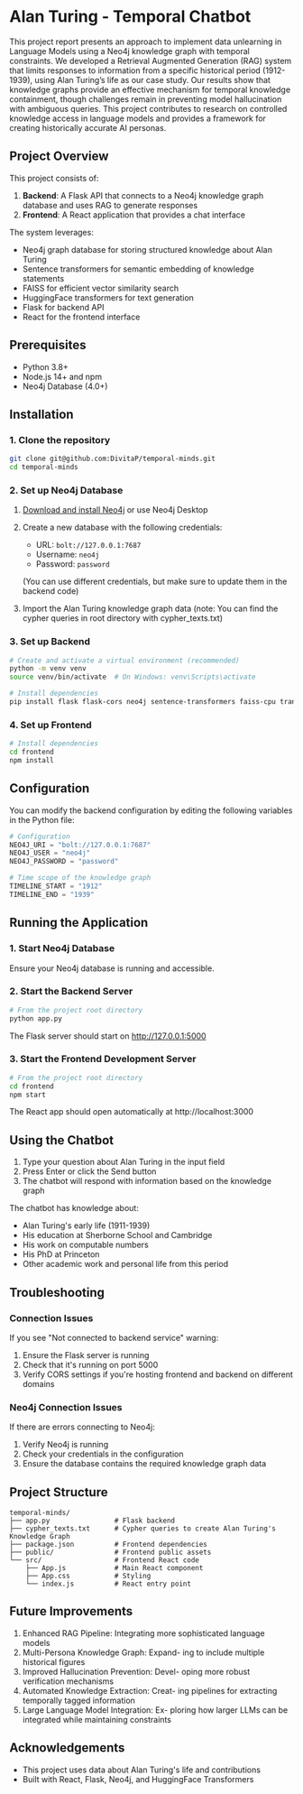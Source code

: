 # Alan Turing - Temporal Chatbot

This project report presents an approach to implement data unlearning in Language Models using a Neo4j knowledge graph with temporal constraints. We developed a Retrieval Augmented Generation (RAG) system that limits responses to information from a specific historical period (1912-1939), using Alan Turing’s life as our case study. Our results show that knowledge graphs provide an effective mechanism for temporal knowledge containment, though challenges remain in preventing model hallucination with ambiguous queries. This project contributes to research on controlled knowledge access in language models and provides a framework for creating historically accurate AI personas.

## Project Overview

This project consists of:

1. **Backend**: A Flask API that connects to a Neo4j knowledge graph database and uses RAG to generate responses
2. **Frontend**: A React application that provides a chat interface

The system leverages:
- Neo4j graph database for storing structured knowledge about Alan Turing
- Sentence transformers for semantic embedding of knowledge statements
- FAISS for efficient vector similarity search
- HuggingFace transformers for text generation
- Flask for backend API
- React for the frontend interface

## Prerequisites

- Python 3.8+
- Node.js 14+ and npm
- Neo4j Database (4.0+)

## Installation

### 1. Clone the repository

```bash
git clone git@github.com:DivitaP/temporal-minds.git
cd temporal-minds
```

### 2. Set up Neo4j Database

1. [Download and install Neo4j](https://neo4j.com/download/) or use Neo4j Desktop
2. Create a new database with the following credentials:
   - URL: `bolt://127.0.0.1:7687`
   - Username: `neo4j`
   - Password: `password`
   
   (You can use different credentials, but make sure to update them in the backend code)

3. Import the Alan Turing knowledge graph data (note: You can find the cypher queries in root directory with cypher_texts.txt)

### 3. Set up Backend

```bash
# Create and activate a virtual environment (recommended)
python -m venv venv
source venv/bin/activate  # On Windows: venv\Scripts\activate

# Install dependencies
pip install flask flask-cors neo4j sentence-transformers faiss-cpu transformers torch
```

### 4. Set up Frontend

```bash
# Install dependencies
cd frontend
npm install
```

## Configuration

You can modify the backend configuration by editing the following variables in the Python file:

```python
# Configuration
NEO4J_URI = "bolt://127.0.0.1:7687"  
NEO4J_USER = "neo4j"                 
NEO4J_PASSWORD = "password"         

# Time scope of the knowledge graph
TIMELINE_START = "1912"  
TIMELINE_END = "1939"    
```

## Running the Application

### 1. Start Neo4j Database

Ensure your Neo4j database is running and accessible.

### 2. Start the Backend Server

```bash
# From the project root directory
python app.py
```

The Flask server should start on http://127.0.0.1:5000

### 3. Start the Frontend Development Server

```bash
# From the project root directory
cd frontend
npm start
```

The React app should open automatically at http://localhost:3000

## Using the Chatbot

1. Type your question about Alan Turing in the input field
2. Press Enter or click the Send button
3. The chatbot will respond with information based on the knowledge graph

The chatbot has knowledge about:
- Alan Turing's early life (1911-1939)
- His education at Sherborne School and Cambridge
- His work on computable numbers
- His PhD at Princeton
- Other academic work and personal life from this period

## Troubleshooting

### Connection Issues

If you see "Not connected to backend service" warning:
1. Ensure the Flask server is running
2. Check that it's running on port 5000
3. Verify CORS settings if you're hosting frontend and backend on different domains

### Neo4j Connection Issues

If there are errors connecting to Neo4j:
1. Verify Neo4j is running
2. Check your credentials in the configuration
3. Ensure the database contains the required knowledge graph data

## Project Structure

```
temporal-minds/
├── app.py                # Flask backend
├── cypher_texts.txt      # Cypher queries to create Alan Turing's Knowledge Graph
├── package.json          # Frontend dependencies
├── public/               # Frontend public assets
└── src/                  # Frontend React code
    ├── App.js            # Main React component  
    ├── App.css           # Styling
    └── index.js          # React entry point

```

## Future Improvements

1. Enhanced RAG Pipeline: Integrating more sophisticated language models
2. Multi-Persona Knowledge Graph: Expand- ing to include multiple historical figures
3. Improved Hallucination Prevention: Devel- oping more robust verification mechanisms
4. Automated Knowledge Extraction: Creat- ing pipelines for extracting temporally tagged information
5. Large Language Model Integration: Ex- ploring how larger LLMs can be integrated while maintaining constraints



## Acknowledgements

- This project uses data about Alan Turing's life and contributions
- Built with React, Flask, Neo4j, and HuggingFace Transformers
